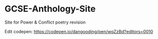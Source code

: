 # GCSE-Anthology-Site
Site for Power &amp; Conflict poetry revision

Edit codepen: https://codepen.io/dangooding/pen/wqZzBd?editors=0010
